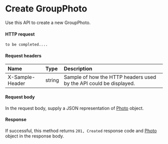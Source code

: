 # Create GroupPhoto

Use this API to create a new GroupPhoto.
#### HTTP request
```http
to be completed....
```
#### Request headers
| Name       | Type | Description|
|:---------------|:--------|:----------|
| X-Sample-Header  | string  | Sample of how the HTTP headers used by the API could be displayed.|

#### Request body
In the request body, supply a JSON representation of [Photo](../resources/photo.md) object.


#### Response
If successful, this method returns `201, Created` response code and [Photo](../resources/photo.md) object in the response body.
